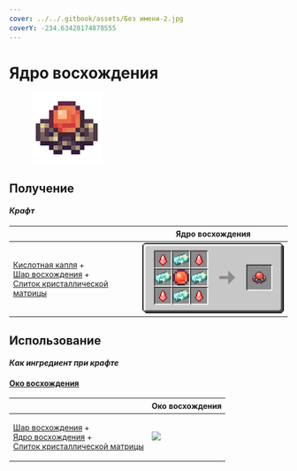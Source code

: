 ```yaml
---
cover: ../../.gitbook/assets/Без имени-2.jpg
coverY: -234.63428174878555
---
```


# Ядро восхождения

<figure><img src="../../.gitbook/assets/ascentcore_128.png" alt=""><figcaption></figcaption></figure>

## Получение

#### _Крафт_

| ㅤ                                                                                                                                                                              |  Ядро восхождения                         |
| ------------------------------------------------------------------------------------------------------------------------------------------------------------------------------ | ----------------------------------------- |
| <p><a href="acid.md">Кислотная капля</a> +<br><a href="ascent_projectile.md">Шар восхождения</a> +<br><a href="crystal_matrix_ingot.md">Слиток кристаллической матрицы</a></p> | ![](../../.gitbook/assets/ascentcore.png) |

## Использование

#### _Как ингредиент при крафте_

#### [Око восхождения](eye_projectile.md)

| ㅤ                                                                                                                                                                                     |  Око восхождения                               |
| ------------------------------------------------------------------------------------------------------------------------------------------------------------------------------------- | ---------------------------------------------- |
| <p><a href="ascent_projectile.md">Шар восхождения</a> +<br><a href="ascentcore.md">Ядро восхождения</a> +<br><a href="crystal_matrix_ingot.md">Слиток кристаллической матрицы</a></p> | ![](../../.gitbook/assets/eye\_projectile.png) |

